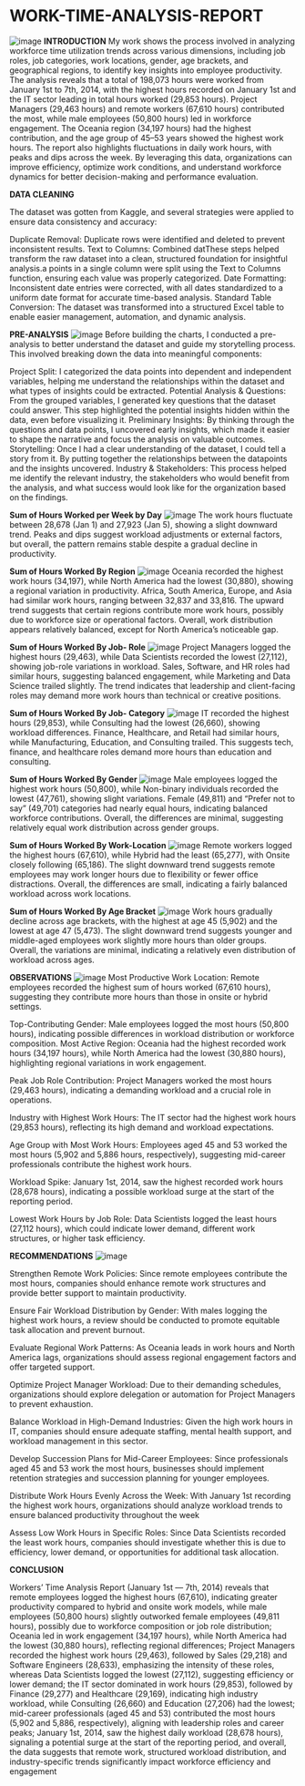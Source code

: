 # WORK-TIME-ANALYSIS-REPORT
![image](https://github.com/user-attachments/assets/efa625d2-e7fa-4ada-9ac4-5c2cdc28198d)
**INTRODUCTION**
My work shows the process involved in analyzing workforce time utilization trends across various dimensions, including job roles, job categories, work locations, gender, age brackets, and geographical regions, to identify key insights into employee productivity. The analysis reveals that a total of 198,073 hours were worked from January 1st to 7th, 2014, with the highest hours recorded on January 1st and the IT sector leading in total hours worked (29,853 hours). Project Managers (29,463 hours) and remote workers (67,610 hours) contributed the most, while male employees (50,800 hours) led in workforce engagement. The Oceania region (34,197 hours) had the highest contribution, and the age group of 45–53 years showed the highest work hours. The report also highlights fluctuations in daily work hours, with peaks and dips across the week. By leveraging this data, organizations can improve efficiency, optimize work conditions, and understand workforce dynamics for better decision-making and performance evaluation.

**DATA CLEANING**

The dataset was gotten from Kaggle, and several strategies were applied to ensure data consistency and accuracy:

Duplicate Removal: Duplicate rows were identified and deleted to prevent inconsistent results.
Text to Columns: Combined datThese steps helped transform the raw dataset into a clean, structured foundation for insightful analysis.a points in a single column were split using the Text to Columns function, ensuring each value was properly categorized.
Date Formatting: Inconsistent date entries were corrected, with all dates standardized to a uniform date format for accurate time-based analysis.
Standard Table Conversion: The dataset was transformed into a structured Excel table to enable easier management, automation, and dynamic analysis.

**PRE-ANALYSIS**
![image](https://github.com/user-attachments/assets/28b4f629-6318-4280-b26e-b5926321d2f3)
Before building the charts, I conducted a pre-analysis to better understand the dataset and guide my storytelling process. This involved breaking down the data into meaningful components:

Project Split: I categorized the data points into dependent and independent variables, helping me understand the relationships within the dataset and what types of insights could be extracted.
Potential Analysis & Questions: From the grouped variables, I generated key questions that the dataset could answer. This step highlighted the potential insights hidden within the data, even before visualizing it.
Preliminary Insights: By thinking through the questions and data points, I uncovered early insights, which made it easier to shape the narrative and focus the analysis on valuable outcomes.
Storytelling: Once I had a clear understanding of the dataset, I could tell a story from it. By putting together the relationships between the datapoints and the insights uncovered.
Industry & Stakeholders: This process helped me identify the relevant industry, the stakeholders who would benefit from the analysis, and what success would look like for the organization based on the findings.

**Sum of Hours Worked per Week by Day**
![image](https://github.com/user-attachments/assets/97f95f19-0ad5-4837-aa3a-794f7e6d715f)
The work hours fluctuate between 28,678 (Jan 1) and 27,923 (Jan 5), showing a slight downward trend. Peaks and dips suggest workload adjustments or external factors, but overall, the pattern remains stable despite a gradual decline in productivity.

**Sum of Hours Worked By Region**
![image](https://github.com/user-attachments/assets/a6896227-1d20-41c6-adc9-2716433c6825)
Oceania recorded the highest work hours (34,197), while North America had the lowest (30,880), showing a regional variation in productivity. Africa, South America, Europe, and Asia had similar work hours, ranging between 32,837 and 33,816. The upward trend suggests that certain regions contribute more work hours, possibly due to workforce size or operational factors. Overall, work distribution appears relatively balanced, except for North America’s noticeable gap.

**Sum of Hours Worked By Job- Role**
![image](https://github.com/user-attachments/assets/3bd75891-32df-4361-bae9-ad33b4e329f5)
Project Managers logged the highest hours (29,463), while Data Scientists recorded the lowest (27,112), showing job-role variations in workload. Sales, Software, and HR roles had similar hours, suggesting balanced engagement, while Marketing and Data Science trailed slightly. The trend indicates that leadership and client-facing roles may demand more work hours than technical or creative positions.

**Sum of Hours Worked By Job- Category**
![image](https://github.com/user-attachments/assets/f78d1db0-e2c5-4366-a1d8-c5dd21eb0cf8)
IT recorded the highest hours (29,853), while Consulting had the lowest (26,660), showing workload differences. Finance, Healthcare, and Retail had similar hours, while Manufacturing, Education, and Consulting trailed. This suggests tech, finance, and healthcare roles demand more hours than education and consulting.

**Sum of Hours Worked By Gender**
![image](https://github.com/user-attachments/assets/1cc25399-68a0-4609-9e85-0feb411eafaf)
Male employees logged the highest work hours (50,800), while Non-binary individuals recorded the lowest (47,761), showing slight variations. Female (49,811) and “Prefer not to say” (49,701) categories had nearly equal hours, indicating balanced workforce contributions. Overall, the differences are minimal, suggesting relatively equal work distribution across gender groups.

**Sum of Hours Worked By Work-Location**
![image](https://github.com/user-attachments/assets/d76a5d5a-37f8-4867-b8a5-46bcdc3ee28a)
Remote workers logged the highest hours (67,610), while Hybrid had the least (65,277), with Onsite closely following (65,186). The slight downward trend suggests remote employees may work longer hours due to flexibility or fewer office distractions. Overall, the differences are small, indicating a fairly balanced workload across work locations.

**Sum of Hours Worked By Age Bracket**
![image](https://github.com/user-attachments/assets/c6628378-cebb-4c3e-9043-8c0115b5b153)
Work hours gradually decline across age brackets, with the highest at age 45 (5,902) and the lowest at age 47 (5,473). The slight downward trend suggests younger and middle-aged employees work slightly more hours than older groups. Overall, the variations are minimal, indicating a relatively even distribution of workload across ages.

**OBSERVATIONS**
![image](https://github.com/user-attachments/assets/a3406326-8754-4820-b1dd-3199189461e2)
Most Productive Work Location: Remote employees recorded the highest sum of hours worked (67,610 hours), suggesting they contribute more hours than those in onsite or hybrid settings.

Top-Contributing Gender: Male employees logged the most hours (50,800 hours), indicating possible differences in workload distribution or workforce composition.
Most Active Region: Oceania had the highest recorded work hours (34,197 hours), while North America had the lowest (30,880 hours), highlighting regional variations in work engagement.

Peak Job Role Contribution: Project Managers worked the most hours (29,463 hours), indicating a demanding workload and a crucial role in operations.

Industry with Highest Work Hours: The IT sector had the highest work hours (29,853 hours), reflecting its high demand and workload expectations.

Age Group with Most Work Hours: Employees aged 45 and 53 worked the most hours (5,902 and 5,886 hours, respectively), suggesting mid-career professionals contribute the highest work hours.

Workload Spike: January 1st, 2014, saw the highest recorded work hours (28,678 hours), indicating a possible workload surge at the start of the reporting period.

Lowest Work Hours by Job Role: Data Scientists logged the least hours (27,112 hours), which could indicate lower demand, different work structures, or higher task efficiency.

**RECOMMENDATIONS**
![image](https://github.com/user-attachments/assets/c8fd0c89-5c0d-4450-a467-6888b5d368c0)

Strengthen Remote Work Policies: Since remote employees contribute the most hours, companies should enhance remote work structures and provide better support to maintain productivity.

Ensure Fair Workload Distribution by Gender: With males logging the highest work hours, a review should be conducted to promote equitable task allocation and prevent burnout.

Evaluate Regional Work Patterns: As Oceania leads in work hours and North America lags, organizations should assess regional engagement factors and offer targeted support.

Optimize Project Manager Workload: Due to their demanding schedules, organizations should explore delegation or automation for Project Managers to prevent exhaustion.

Balance Workload in High-Demand Industries: Given the high work hours in IT, companies should ensure adequate staffing, mental health support, and workload management in this sector.

Develop Succession Plans for Mid-Career Employees: Since professionals aged 45 and 53 work the most hours, businesses should implement retention strategies and succession planning for younger employees.

Distribute Work Hours Evenly Across the Week: With January 1st recording the highest work hours, organizations should analyze workload trends to ensure balanced productivity throughout the week

Assess Low Work Hours in Specific Roles: Since Data Scientists recorded the least work hours, companies should investigate whether this is due to efficiency, lower demand, or opportunities for additional task allocation.

**CONCLUSION**

Workers’ Time Analysis Report (January 1st — 7th, 2014) reveals that remote employees logged the highest hours (67,610), indicating greater productivity compared to hybrid and onsite work models, while male employees (50,800 hours) slightly outworked female employees (49,811 hours), possibly due to workforce composition or job role distribution; Oceania led in work engagement (34,197 hours), while North America had the lowest (30,880 hours), reflecting regional differences; Project Managers recorded the highest work hours (29,463), followed by Sales (29,218) and Software Engineers (28,633), emphasizing the intensity of these roles, whereas Data Scientists logged the lowest (27,112), suggesting efficiency or lower demand; the IT sector dominated in work hours (29,853), followed by Finance (29,277) and Healthcare (29,169), indicating high industry workload, while Consulting (26,660) and Education (27,206) had the lowest; mid-career professionals (aged 45 and 53) contributed the most hours (5,902 and 5,886, respectively), aligning with leadership roles and career peaks; January 1st, 2014, saw the highest daily workload (28,678 hours), signaling a potential surge at the start of the reporting period, and overall, the data suggests that remote work, structured workload distribution, and industry-specific trends significantly impact workforce efficiency and engagement














